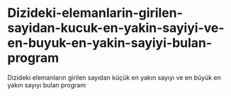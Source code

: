 # Dizideki-elemanlarin-girilen-sayidan-kucuk-en-yakin-sayiyi-ve-en-buyuk-en-yakin-sayiyi-bulan-program
Dizideki elemanların girilen sayıdan küçük en yakın sayıyı ve en büyük en yakın sayıyı bulan program
